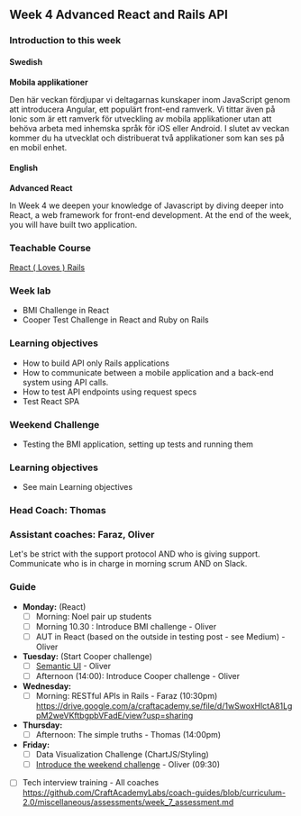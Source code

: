 ## Week 4 Advanced React and Rails API
### Introduction to this week

#### Swedish
**Mobila applikationer**

Den här veckan fördjupar vi deltagarnas kunskaper inom JavaScript genom att introducera Angular, ett populärt front-end ramverk. Vi tittar även på Ionic som är ett ramverk för utveckling av mobila applikationer utan att behöva arbeta med inhemska språk för iOS eller Android. I slutet av veckan kommer du ha utvecklat och distribuerat två applikationer som kan ses på en mobil enhet.

#### English
**Advanced React**

In Week 4 we deepen your knowledge of Javascript by diving deeper into React, a web framework for front-end development. At the end of the week, you will have built two application.

### Teachable Course
[React ( Loves  ) Rails](https://learn.craftacademy.co/admin/courses/676568/information)

### Week lab
* BMI Challenge in React
* Cooper Test Challenge in React and Ruby on Rails

### Learning objectives
* How to build API only Rails applications
* How to communicate between a mobile application and a back-end system using API calls.
* How to test API endpoints using request specs
* Test React SPA


### Weekend Challenge
* Testing the BMI application, setting up tests and running them

### Learning objectives
* See main Learning objectives

### Head Coach: Thomas 
### Assistant coaches: Faraz, Oliver
Let's be strict with the support protocol AND who is giving support. Communicate who is in charge in morning scrum AND on Slack.

### Guide
- **Monday:** (React)
  - [ ] Morning: Noel pair up students
  - [ ] Morning 10.30 : Introduce BMI challenge - Oliver
  - [ ] AUT in React (based on the outside in testing post - see Medium) - Oliver 

- **Tuesday:** (Start Cooper challenge) 
  - [ ] [Semantic UI](https://react.semantic-ui.com/) - Oliver
  - [ ] Afternoon (14:00): Introduce Cooper challenge - Oliver

- **Wednesday:**  
  - [ ] Morning: RESTful APIs in Rails - Faraz (10:30pm)
     https://drive.google.com/a/craftacademy.se/file/d/1wSwoxHlctA81LgpM2weVKftbgpbVFadE/view?usp=sharing

- **Thursday:**  
  - [ ] Afternoon: The simple truths - Thomas (14:00pm)

- **Friday:**
  - [ ] Data Visualization Challenge (ChartJS/Styling) 
  - [ ] [Introduce the weekend challenge](https://class.craftacademy.co/courses/course-v1:CraftAcademy+CA-CC-01+2018/courseware/96bf29b196214229a1f5b420c670ac7f/71f526bca64d410abab417bd304e68f6/?activate_block_id=block-v1%3ACraftAcademy%2BCA-CC-01%2B2018%2Btype%40sequential%2Bblock%4071f526bca64d410abab417bd304e68f6) - Oliver (09:30)
  
- [ ] Tech interview training - All coaches https://github.com/CraftAcademyLabs/coach-guides/blob/curriculum-2.0/miscellaneous/assessments/week_7_assessment.md
